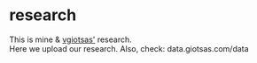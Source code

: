 # research
This is mine & [vgiotsas'](https://github.com/vgiotsas) research.<br/>
Here we upload our research. Also, check: data.giotsas.com/data